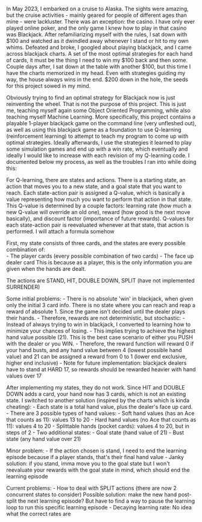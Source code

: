 In May 2023, I embarked on a cruise to Alaska. The sights were amazing, but the cruise activities - mainly geared for people of different ages than mine - were lackluster. There was an exception: the casino. I have only ever played online poker, and the only game I knew how to play in that casino was Blackjack. After refamiliarizing myself with the rules, I sat down with $100 and watched as it dwindled away whenever I stand or hit to my own whims. Defeated and broke, I googled about playing blackjack, and I came across blackjack charts. A set of the most optimal strategies for each hand of cards, it must be the thing I need to win my $100 back and then some. Couple days after, I sat down at the table with another $100, but this time I have the charts memorized in my head. Even with strategies guiding my way, the house always wins in the end. $200 down in the hole, the seeds for this project sowed in my mind.

Obviously trying to find an optimal strategy for Blackjack now is just reinventing the wheel. That is not the purpose of this project. This is just me, teaching myself again some Object Oriented Programming, while also teaching myself Machine Learning. More specifically, this project contains a playable 1-player blackjack game on the command line (very unfleshed out), as well as using this blackjack game as a foundation to use Q-learning (reinforcement learning) to attempt to teach my program to come up with optimal strategies. Ideally afterwards, I use the strategies it learned to play some simulation games and end up with a win rate, which eventually and ideally I would like to increase with each revision of my Q-learning code. I documented below my process, as well as the troubles I ran into while doing this:


For Q-learning, there are states and actions. There is a starting state, an action that moves you to a new state, and a goal state that you want to reach. Each state-action pair is assigned a Q-value, which is basically a value representing how much you want to perform that action in that state. This Q-value is determined by a couple factors: learning rate (how much a new Q-value will override an old one), reward (how good is the next move basically), and discount factor (importance of future rewards). Q-values for each state-action pair is reevaluated whenever at that state, that action is performed. I will attach a formula somehow

First, my state consists of three cards, and the states are every possible combination of: \
    - The player cards (every possible combination of two cards)
    - The face up dealer card
This is because as a player, this is the only information you are given when the hands are dealt.

The actions are STAND, HIT, DOUBLE DOWN, SPLIT (have not implemented SURRENDER)

Some initial problems:
    - There is no absolute 'win' in blackjack, when given only the initial 3 card info. There is no state where you can reach and reap a reward of absolute 1. Since the game isn't decided until the dealer plays their hands.
    - Therefore, rewards are not deterministic, but stochastic:
        - Instead of always trying to win in blackjack, I converted to learning how to minimize your chances of losing.
        - This implies trying to achieve the highest hand value possible (21). This is the best case scenario of either you PUSH with the dealer or you WIN.
        - Therefore, the reward function will reward 0 if your hand busts, and any hand value between 4 (lowest possible hand value) and 21 can be assigned a reward from 0 to 1 (lower end exclusive, higher end inclusive)
        - Note for future implementation: blackjack dealers have to stand at HARD 17, so rewards should be rewarded heavier with hand values over 17

After implementing my states, they do not work. Since HIT and DOUBLE DOWN adds a card, your hand now has 3 cards, which is not an existing state. I switched to another solution (inspired by the charts which is kinda cheating):
    - Each state is a total hand value, plus the dealer's face up card.
    - There are 3 possible types of hand values:
        - Soft hand values (has an Ace that counts as 11): values 13 to 20
        - Hard hand values (no Ace that counts as 11): values 4 to 20
        - Splittable hands (pocket cards): values 4 to 20, but in steps of 2
    - Two additional states:
        - Goal state (hand value of 21)
        - Bust state (any hand value over 21)

Minor problem:
    - If the action chosen is stand, I need to end the learning episode because if a player stands, that's their final hand value
    - Janky solution: if you stand, imma move you to the goal state but I won't reevaluate your rewards with the goal state in mind, which should end the learning episode

Current problems:
    - How to deal with SPLIT actions (there are now 2 concurrent states to consider)
        Possible solution: make the new hand post-split the next learning episode? But have to find a way to pause the learning loop to run this specific learning episode
    - Decaying learning rate: No idea what the correct rates are

